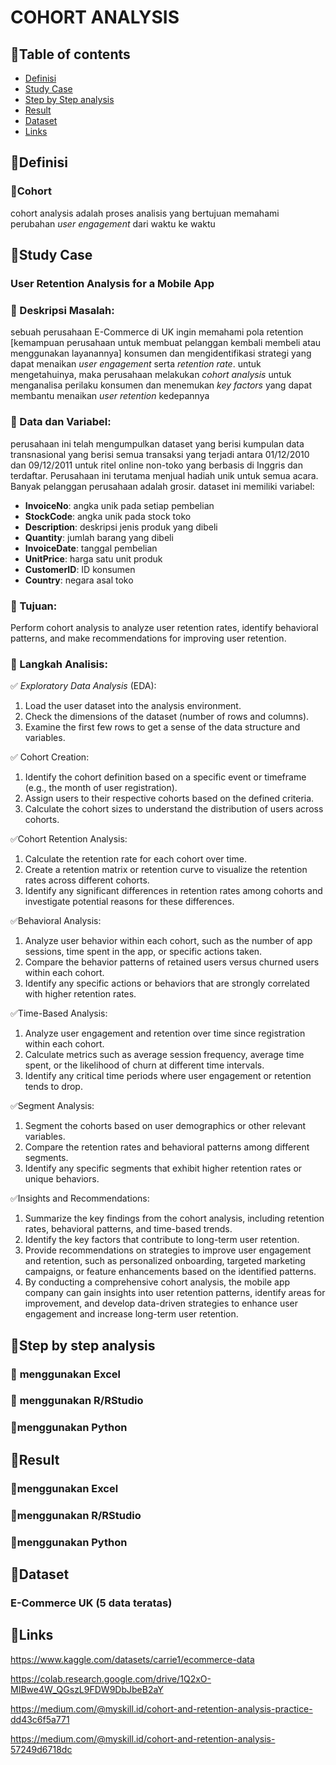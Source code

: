 # COHORT ANALYSIS

## 📌Table of contents
- [Definisi](https://github.com/DiannitaOlipmimi/cohort_analysis#definisi)
- [Study Case](https://github.com/DiannitaOlipmimi/cohort_analysis#study-case)
- [Step by Step analysis](https://github.com/DiannitaOlipmimi/cohort_analysis#step-by-step-analysis)
- [Result](https://github.com/DiannitaOlipmimi/cohort_analysis#result)
- [Dataset](https://github.com/DiannitaOlipmimi/cohort_analysis#dataset)
- [Links](https://github.com/DiannitaOlipmimi/cohort_analysis#links)

## 📌**Definisi**
### 📒Cohort
cohort analysis adalah proses analisis yang bertujuan memahami perubahan *user engagement* dari waktu ke waktu

## 📌**Study Case**
### **User Retention Analysis for a Mobile App**

### 📒 Deskripsi Masalah:
sebuah perusahaan E-Commerce di UK ingin memahami pola retention [kemampuan perusahaan untuk membuat pelanggan kembali membeli atau menggunakan layanannya] konsumen dan mengidentifikasi strategi yang dapat menaikan *user engagement* serta *retention rate*. untuk mengetahuinya, maka perusahaan melakukan *cohort analysis* untuk menganalisa perilaku konsumen dan menemukan *key factors* yang dapat membantu menaikan *user retention* kedepannya

### 📒 Data dan Variabel:
perusahaan ini telah mengumpulkan dataset yang berisi kumpulan data transnasional yang berisi semua transaksi yang terjadi antara 01/12/2010 dan 09/12/2011 untuk ritel online non-toko yang berbasis di Inggris dan terdaftar. Perusahaan ini terutama menjual hadiah unik untuk semua acara. Banyak pelanggan perusahaan adalah grosir. dataset ini memiliki variabel:
- **InvoiceNo**: angka unik pada setiap pembelian 
- **StockCode**: angka unik pada stock toko
- **Description**: deskripsi jenis produk yang dibeli
- **Quantity**: jumlah barang yang dibeli
- **InvoiceDate**: tanggal pembelian
- **UnitPrice**: harga satu unit produk
- **CustomerID**: ID konsumen
- **Country**: negara asal toko

### 📒 Tujuan:
Perform cohort analysis to analyze user retention rates, identify behavioral patterns, and make recommendations for improving user retention.

### 📒 Langkah Analisis:
✅ *Exploratory Data Analysis* (EDA):
1. Load the user dataset into the analysis environment.
2. Check the dimensions of the dataset (number of rows and columns).
3. Examine the first few rows to get a sense of the data structure and variables.

✅ Cohort Creation:
1. Identify the cohort definition based on a specific event or timeframe (e.g., the month of user registration).
2. Assign users to their respective cohorts based on the defined criteria.
3. Calculate the cohort sizes to understand the distribution of users across cohorts.

✅Cohort Retention Analysis:
1. Calculate the retention rate for each cohort over time.
2. Create a retention matrix or retention curve to visualize the retention rates across different cohorts.
3. Identify any significant differences in retention rates among cohorts and investigate potential reasons for these differences.

✅Behavioral Analysis:
1. Analyze user behavior within each cohort, such as the number of app sessions, time spent in the app, or specific actions taken.
2. Compare the behavior patterns of retained users versus churned users within each cohort.
3. Identify any specific actions or behaviors that are strongly correlated with higher retention rates.

✅Time-Based Analysis:
1. Analyze user engagement and retention over time since registration within each cohort.
2. Calculate metrics such as average session frequency, average time spent, or the likelihood of churn at different time intervals.
3. Identify any critical time periods where user engagement or retention tends to drop.

✅Segment Analysis:
1. Segment the cohorts based on user demographics or other relevant variables.
2. Compare the retention rates and behavioral patterns among different segments.
3. Identify any specific segments that exhibit higher retention rates or unique behaviors.

✅Insights and Recommendations:
1. Summarize the key findings from the cohort analysis, including retention rates, behavioral patterns, and time-based trends.
2. Identify the key factors that contribute to long-term user retention.
3. Provide recommendations on strategies to improve user engagement and retention, such as personalized onboarding, targeted marketing campaigns, or feature enhancements based on the identified patterns.
4. By conducting a comprehensive cohort analysis, the mobile app company can gain insights into user retention patterns, identify areas for improvement, and develop data-driven strategies to enhance user engagement and increase long-term user retention.

## 📌**Step by step analysis**
### 📒 **menggunakan Excel**

### 📒 **menggunakan R/RStudio**

### 📒**menggunakan Python**


## 📌**Result**
### 📒**menggunakan Excel**

### 📒**menggunakan R/RStudio**

### 📒**menggunakan Python**


## 📌**Dataset**
### **E-Commerce UK (5 data teratas)**


## 📌**Links**
https://www.kaggle.com/datasets/carrie1/ecommerce-data

https://colab.research.google.com/drive/1Q2xO-MIBwe4W_QGszL9FDW9DbJbeB2aY

https://medium.com/@myskill.id/cohort-and-retention-analysis-practice-dd43c6f5a771

https://medium.com/@myskill.id/cohort-and-retention-analysis-57249d6718dc